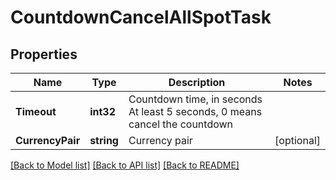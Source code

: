 # CountdownCancelAllSpotTask

## Properties

Name | Type | Description | Notes
------------ | ------------- | ------------- | -------------
**Timeout** | **int32** | Countdown time, in seconds  At least 5 seconds, 0 means cancel the countdown | 
**CurrencyPair** | **string** | Currency pair | [optional] 

[[Back to Model list]](../README.md#documentation-for-models) [[Back to API list]](../README.md#documentation-for-api-endpoints) [[Back to README]](../README.md)


